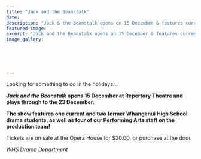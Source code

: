 ```yaml
---
title: "Jack and the Beanstalk"
date: 
description: "Jack & the Beanstalk opens on 15 December & features current/former WHS Students & Performing Arts staff..."
featured-image: 
excerpt: "Jack and the Beanstalk opens on 15 December & features current/former WHS Students & Performing Arts staff on the production team."
image_gallery:
    
    
    
    
    
---
```


<p><span>Looking for something to do in the holidays...</span></p>
<p><strong><em>Jack and the Beanstalk</em>&nbsp;opens 15 December at Repertory Theatre and plays through to the 23 December.</strong></p>
<p><strong>The show features one current and two former Whanganui High School drama students, as well as four of our Performing Arts staff on the production team!</strong></p>
<p><span>Tickets are on sale at the Opera House for $20.00, or purchase at the door.<br /></span></p>
<p><em>WHS Drama Department</em></p>


